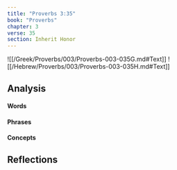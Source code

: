 ```yaml
---
title: "Proverbs 3:35"
book: "Proverbs"
chapter: 3
verse: 35
section: Inherit Honor
---
```

![[/Greek/Proverbs/003/Proverbs-003-035G.md#Text]]
![[/Hebrew/Proverbs/003/Proverbs-003-035H.md#Text]]

## Analysis

#### Words

#### Phrases

#### Concepts

## Reflections
